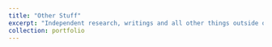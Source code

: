 ```yaml
---
title: "Other Stuff"
excerpt: "Independent research, writings and all other things outside of work "
collection: portfolio
---
```

